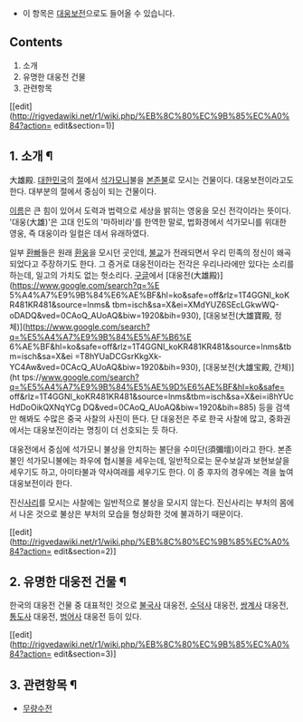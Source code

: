   * 이 항목은 [대웅보전](%EB%8C%80%EC%9B%85%EB%B3%B4%EC%A0%84.md)으로도 들어올 수 있습니다.  

## Contents

    

1. 소개 
2. 유명한 대웅전 건물 
3. 관련항목 

[[edit](http://rigvedawiki.net/r1/wiki.php/%EB%8C%80%EC%9B%85%EC%A0%84?action=
edit&section=1)]

## 1. 소개 ¶

大雄殿. [대한민국](%EB%8C%80%ED%95%9C%EB%AF%BC%EA%B5%AD.md)의
[절](%EC%A0%88.md)에서 [석가모니](%EC%84%9D%EA%B0%80%EB%AA%A8%EB%8B%88.md)불을
[본존불](%EB%B6%93%EB%8B%A4.md)로 모시는 건물이다. 대웅보전이라고도 한다. 대부분의 절에서 중심이 되는 건물이다.

  

[이름](%EC%9D%B4%EB%A6%84.md)은 큰 힘이 있어서 도력과 법력으로 세상을 밝히는 영웅을 모신 전각이라는 뜻이다.
'대웅(大雄)'은 고대 인도의 '마하비라'를 한역한 말로, 법화경에서 석가모니를 위대한 영웅, 즉 대웅이라 일컬은 데서 유래하였다.

  

일부 [환빠](%ED%99%98%EB%B9%A0.md)들은 원래 [환웅](%ED%99%98%EC%9B%85.md)을 모시던
곳인데, [불교](%EB%B6%88%EA%B5%90.md)가 전래되면서 우리 민족의 정신이 왜곡되었다고 주장하기도 한다. 그 증거로
대웅전이라는 전각은 우리나라에만 있다는 소리를 하는데, 일고의 가치도 없는 헛소리다.
[구글](%EA%B5%AC%EA%B8%80.md)에서 [대웅전(大雄殿)](https://www.google.com/search?q=%E
5%A4%A7%E9%9B%84%E6%AE%BF&hl=ko&safe=off&rlz=1T4GGNI_koKR481KR481&source=lnms&
tbm=isch&sa=X&ei=XMdYUZ6SEcLGkwWQ-oDADQ&ved=0CAoQ_AUoAQ&biw=1920&bih=930),
[대웅보전(大雄寶殿, 정체)](https://www.google.com/search?q=%E5%A4%A7%E9%9B%84%E5%AF%B6%E
6%AE%BF&hl=ko&safe=off&rlz=1T4GGNI_koKR481KR481&source=lnms&tbm=isch&sa=X&ei
=T8hYUaDCGsrKkgXk-YC4Aw&ved=0CAcQ_AUoAQ&biw=1920&bih=930), [대웅보전(大雄宝殿, 간체)](ht
tps://www.google.com/search?q=%E5%A4%A7%E9%9B%84%E5%AE%9D%E6%AE%BF&hl=ko&safe=
off&rlz=1T4GGNI_koKR481KR481&source=lnms&tbm=isch&sa=X&ei=i8hYUcHdDoOikQXNqYCg
DQ&ved=0CAoQ_AUoAQ&biw=1920&bih=885) 등을 검색만 해봐도 수많은 중국 사찰의 사진이 뜬다. 단 대웅전은 주로
한국 사찰에 많고, 중화권에서는 대웅보전이라는 명칭이 더 선호되는 듯 하다.

  

대웅전에서 중심에 석가모니 불상을 안치하는 불단을 수미단(須彌壇)이라고 한다. 본존불인 석가모니불에는 좌우에 협시불을 세우는데, 일반적으로는
문수보살과 보현보살을 세우기도 하고, 아미타불과 약사여래를 세우기도 한다. 이 중 후자의 경우에는 격을 높여 대웅보전이라 한다.

  

진신[사리](%EC%82%AC%EB%A6%AC.md)를 모시는 사찰에는 일반적으로 불상을 모시지 않는다. 진신사리는 부처의 몸에서 나온
것으로 불상은 부처의 모습을 형상화한 것에 불과하기 때문이다.

  

[[edit](http://rigvedawiki.net/r1/wiki.php/%EB%8C%80%EC%9B%85%EC%A0%84?action=
edit&section=2)]

## 2. 유명한 대웅전 건물 ¶

한국의 대웅전 건물 중 대표적인 것으로 [불국사](%EB%B6%88%EA%B5%AD%EC%82%AC.md) 대웅전,
[수덕사](%EC%88%98%EB%8D%95%EC%82%AC.md) 대웅전,
[쌍계사](%EC%8C%8D%EA%B3%84%EC%82%AC.md) 대웅전,
[통도사](%ED%86%B5%EB%8F%84%EC%82%AC.md) 대웅전,
[범어사](%EB%B2%94%EC%96%B4%EC%82%AC.md) 대웅전 등이 있다.

  

[[edit](http://rigvedawiki.net/r1/wiki.php/%EB%8C%80%EC%9B%85%EC%A0%84?action=
edit&section=3)]

## 3. 관련항목 ¶

  * [무량수전](%EB%AC%B4%EB%9F%89%EC%88%98%EC%A0%84.md)


